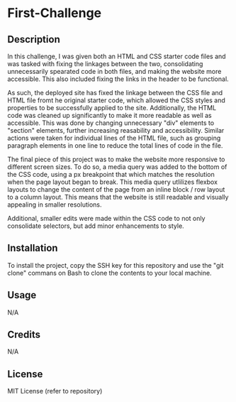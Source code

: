# First-Challenge

## Description
In this challenge, I was given both an HTML and CSS starter code files and was tasked with fixing the linkages between the two, consolidating unnecessarily spearated code in both files, and making the website more accessible. This also included fixing the links in the header to be functional. 

As such, the deployed site has fixed the linkage between the CSS file and HTML file fromt he original starter code, which allowed the CSS styles and properties to be successfully applied to the site. Additionally, the HTML code was cleaned up significantly to make it more readable as well as accessible. This was done by changing unnecessary "div" elements to "section" elements, further increasing reasability and accessibility. Similar actions were taken for individual lines of the HTML file, such as grouping paragraph elements in one line to reduce the total lines of code in the file.

The final piece of this project was to make the website more responsive to different screen sizes. To do so, a media query was added to the bottom of the CSS code, using a px breakpoint that which matches the resolution when the page layout began to break. This media query utlilizes flexbox layouts to change the content of the page from an inline block / row layout to a column layout. This means that the website is still readable and visually appealing in smaller resolutions. 

Additional, smaller edits were made within the CSS code to not only consolidate selectors, but add minor enhancements to style.

## Installation
To install the project, copy the SSH key for this repository and use the "git clone" commans on Bash to clone the contents to your local machine.

## Usage
N/A

## Credits
N/A

## License
MIT License (refer to repository)

